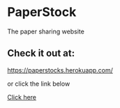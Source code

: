 # PaperStock
The paper sharing website

## Check it out at:
https://paperstocks.herokuapp.com/

or click the link below

[Click here](https://www.google.com "PaperStock")
